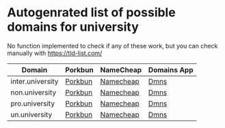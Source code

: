 # Autogenrated list of possible domains for university

No function implemented to check if any of these work, but you can check manually with https://tld-list.com/

| Domain | Porkbun | NameCheap | Domains App |
|---|---|---|---|
| inter.university | [Porkbun](https://porkbun.com/checkout/search?prb=e814663da1&tlds=&idnLanguage=&search=search&q=inter.university) | [Namecheap](https://www.namecheap.com/domains/registration/results/?domain=inter.university) | [Dmns](https://dmns.app/domains?q=inter.university) |
| non.university | [Porkbun](https://porkbun.com/checkout/search?prb=e814663da1&tlds=&idnLanguage=&search=search&q=non.university) | [Namecheap](https://www.namecheap.com/domains/registration/results/?domain=non.university) | [Dmns](https://dmns.app/domains?q=non.university) |
| pro.university | [Porkbun](https://porkbun.com/checkout/search?prb=e814663da1&tlds=&idnLanguage=&search=search&q=pro.university) | [Namecheap](https://www.namecheap.com/domains/registration/results/?domain=pro.university) | [Dmns](https://dmns.app/domains?q=pro.university) |
| un.university | [Porkbun](https://porkbun.com/checkout/search?prb=e814663da1&tlds=&idnLanguage=&search=search&q=un.university) | [Namecheap](https://www.namecheap.com/domains/registration/results/?domain=un.university) | [Dmns](https://dmns.app/domains?q=un.university) |
